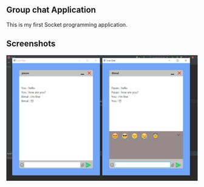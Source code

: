 ## Group chat Application

This is my first Socket programming application. 

## Screenshots

![](src/assets/1.png)
